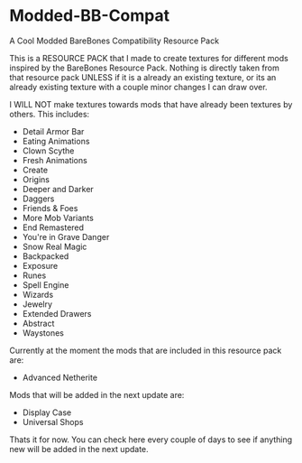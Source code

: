 # Modded-BB-Compat
A Cool Modded BareBones Compatibility Resource Pack

This is a RESOURCE PACK that I made to create textures for different mods inspired by the BareBones Resource Pack. Nothing is directly taken from that resource pack UNLESS if it is a already an existing texture, or its an already existing texture with a couple minor changes I can draw over.

I WILL NOT make textures towards mods that have already been textures by others. This includes:
- Detail Armor Bar
- Eating Animations
- Clown Scythe
- Fresh Animations
- Create
- Origins
- Deeper and Darker
- Daggers
- Friends & Foes
- More Mob Variants
- End Remastered
- You're in Grave Danger
- Snow Real Magic
- Backpacked
- Exposure
- Runes
- Spell Engine
- Wizards
- Jewelry
- Extended Drawers
- Abstract
- Waystones

Currently at the moment the mods that are included in this resource pack are:
- Advanced Netherite

Mods that will be added in the next update are:
- Display Case
- Universal Shops

Thats it for now. You can check here every couple of days to see if anything new will be added in the next update.
